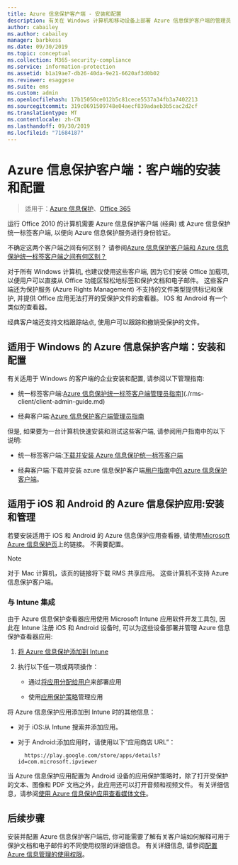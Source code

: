 ```yaml
---
title: Azure 信息保护客户端 - 安装和配置
description: 有关在 Windows 计算机和移动设备上部署 Azure 信息保护客户端的管理员信息。
author: cabailey
ms.author: cabailey
manager: barbkess
ms.date: 09/30/2019
ms.topic: conceptual
ms.collection: M365-security-compliance
ms.service: information-protection
ms.assetid: b1a19ae7-db26-40da-9e21-6620af3d0b02
ms.reviewer: esaggese
ms.suite: ems
ms.custom: admin
ms.openlocfilehash: 17b15050ce012b5c81cece5537a34fb3a7402213
ms.sourcegitcommit: 319c0691509748e04aecf839adaeb3b5cac2d2cf
ms.translationtype: MT
ms.contentlocale: zh-CN
ms.lasthandoff: 09/30/2019
ms.locfileid: "71684187"
---
```

# <a name="azure-information-protection-client-installation-and-configuration-for-clients"></a>Azure 信息保护客户端：客户端的安装和配置

>适用于：[Azure 信息保护](https://azure.microsoft.com/pricing/details/information-protection)、[Office 365](https://download.microsoft.com/download/E/C/F/ECF42E71-4EC0-48FF-AA00-577AC14D5B5C/Azure_Information_Protection_licensing_datasheet_EN-US.pdf)

运行 Office 2010 的计算机需要 Azure 信息保护客户端 (经典) 或 Azure 信息保护统一标签客户端, 以便向 Azure 信息保护服务进行身份验证。

不确定这两个客户端之间有何区别？  请参阅[Azure 信息保护客户端和 Azure 信息保护统一标签客户端之间有何区别？](faqs.md#whats-the-difference-between-azure-information-protection-and-microsoft-information-protection)

对于所有 Windows 计算机, 也建议使用这些客户端, 因为它们安装 Office 加载项, 以便用户可以直接从 Office 功能区轻松地标签和保护文档和电子邮件。 这些客户端还为保护服务 (Azure Rights Management) 不支持的文件类型提供标记和保护, 并提供 Office 应用无法打开的受保护文件的查看器。 IOS 和 Android 有一个类似的查看器。

经典客户端还支持文档跟踪站点, 使用户可以跟踪和撤销受保护的文件。

## <a name="the-azure-information-protection-client-for-windows-installation-and-configuration"></a>适用于 Windows 的 Azure 信息保护客户端：安装和配置

有关适用于 Windows 的客户端的企业安装和配置, 请参阅以下管理指南:

- 统一标签客户端:[Azure 信息保护统一标签客户端管理员指南](./rms-client/clientv2-admin-guide.md)](./rms-client/client-admin-guide.md)

- 经典客户端:[Azure 信息保护客户端管理员指南](./rms-client/client-admin-guide.md)

但是, 如果要为一台计算机快速安装和测试这些客户端, 请参阅用户指南中的以下说明:

- 统一标签客户端:[下载并安装 Azure 信息保护统一标签客户端](./rms-client/install-unifiedlabelingclient-app.md)

- 经典客户端:下载并安装 azure 信息保护客户端[用户指南](./rms-client/client-user-guide.md)中[的 azure 信息保护客户端](./rms-client/install-client-app.md)。

## <a name="the-azure-information-protection-app-for-ios-and-android-installation-and-management"></a>适用于 iOS 和 Android 的 Azure 信息保护应用:安装和管理

若要安装适用于 iOS 和 Android 的 Azure 信息保护应用查看器, 请使用[Microsoft Azure 信息保护页](https://go.microsoft.com/fwlink/?LinkId=303970)上的链接。 不需要配置。

> [!NOTE]
> 对于 Mac 计算机，该页的链接将下载 RMS 共享应用。 这些计算机不支持 Azure 信息保护客户端。

### <a name="integration-with-intune"></a>与 Intune 集成

由于 Azure 信息保护查看器应用使用 Microsoft Intune 应用软件开发工具包, 因此在 Intune 注册 iOS 和 Android 设备时, 可以为这些设备部署并管理 Azure 信息保护查看器应用:

1. [将 Azure 信息保护添加到 Intune](/intune/apps-add) 

2. 执行以下任一项或两项操作：
    
    - 通过[将应用分配给用户](/intune/apps-deploy)来部署应用
    
    - 使用[应用保护策略](/intune/app-protection-policies)管理应用

将 Azure 信息保护应用添加到 Intune 时的其他信息：

- 对于 iOS:从 Intune 搜索并添加应用。

- 对于 Android:添加应用时，请使用以下“应用商店 URL”：
        
        https://play.google.com/store/apps/details?id=com.microsoft.ipviewer

当 Azure 信息保护应用配置为 Android 设备的应用保护策略时，除了打开受保护的文本、图像和 PDF 文档之外，此应用还可以打开音频和视频文件。 有关详细信息，请参阅[使用 Azure 信息保护应用查看媒体文件](/intune/end-user-mam-apps-android#view-media-files-with-the-azure-information-protection-app)。

## <a name="next-steps"></a>后续步骤

安装并配置 Azure 信息保护客户端后, 你可能需要了解有关客户端如何解释可用于保护文档和电子邮件的不同使用权限的详细信息。 有关详细信息, 请参阅[配置 Azure 信息管理的使用权限](configure-usage-rights.md)。
